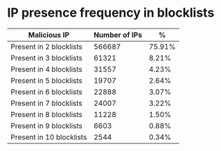 # IP presence frequency in blocklists
| Malicious IP | Number of IPs | % |
|----|----|----|
| Present in 2 blocklists | 566687 | 75.91% |
| Present in 3 blocklists | 61321 | 8.21% |
| Present in 4 blocklists | 31557 | 4.23% |
| Present in 5 blocklists | 19707 | 2.64% |
| Present in 6 blocklists | 22888 | 3.07% |
| Present in 7 blocklists | 24007 | 3.22% |
| Present in 8 blocklists | 11228 | 1.50% |
| Present in 9 blocklists | 6603 | 0.88% |
| Present in 10 blocklists | 2544 | 0.34% |

